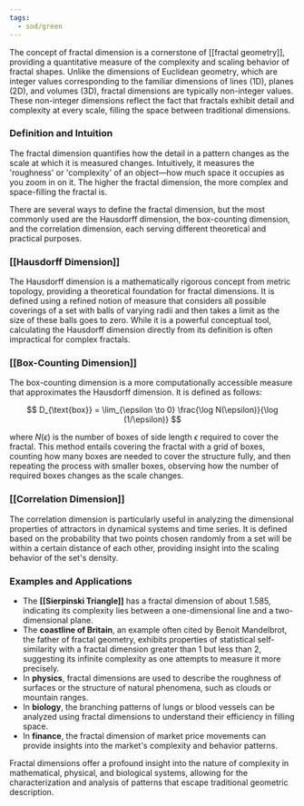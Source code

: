 ```yaml
---
tags:
  - sod/green
---
```


The concept of fractal dimension is a cornerstone of [[fractal geometry]], providing a quantitative measure of the complexity and scaling behavior of fractal shapes. Unlike the dimensions of Euclidean geometry, which are integer values corresponding to the familiar dimensions of lines (1D), planes (2D), and volumes (3D), fractal dimensions are typically non-integer values. These non-integer dimensions reflect the fact that fractals exhibit detail and complexity at every scale, filling the space between traditional dimensions.

### Definition and Intuition

The fractal dimension quantifies how the detail in a pattern changes as the scale at which it is measured changes. Intuitively, it measures the 'roughness' or 'complexity' of an object—how much space it occupies as you zoom in on it. The higher the fractal dimension, the more complex and space-filling the fractal is.

There are several ways to define the fractal dimension, but the most commonly used are the Hausdorff dimension, the box-counting dimension, and the correlation dimension, each serving different theoretical and practical purposes.

### [[Hausdorff Dimension]]

The Hausdorff dimension is a mathematically rigorous concept from metric topology, providing a theoretical foundation for fractal dimensions. It is defined using a refined notion of measure that considers all possible coverings of a set with balls of varying radii and then takes a limit as the size of these balls goes to zero. While it is a powerful conceptual tool, calculating the Hausdorff dimension directly from its definition is often impractical for complex fractals.

### [[Box-Counting Dimension]]

The box-counting dimension is a more computationally accessible measure that approximates the Hausdorff dimension. It is defined as follows:

$$ D_{\text{box}} = \lim_{\epsilon \to 0} \frac{\log N(\epsilon)}{\log (1/\epsilon)} $$

where $N(\epsilon)$ is the number of boxes of side length $\epsilon$ required to cover the fractal. This method entails covering the fractal with a grid of boxes, counting how many boxes are needed to cover the structure fully, and then repeating the process with smaller boxes, observing how the number of required boxes changes as the scale changes.

### [[Correlation Dimension]]

The correlation dimension is particularly useful in analyzing the dimensional properties of attractors in dynamical systems and time series. It is defined based on the probability that two points chosen randomly from a set will be within a certain distance of each other, providing insight into the scaling behavior of the set's density.

### Examples and Applications

- The **[[Sierpinski Triangle]]** has a fractal dimension of about $1.585$, indicating its complexity lies between a one-dimensional line and a two-dimensional plane.
- The **coastline of Britain**, an example often cited by Benoit Mandelbrot, the father of fractal geometry, exhibits properties of statistical self-similarity with a fractal dimension greater than 1 but less than 2, suggesting its infinite complexity as one attempts to measure it more precisely.
- In **physics**, fractal dimensions are used to describe the roughness of surfaces or the structure of natural phenomena, such as clouds or mountain ranges.
- In **biology**, the branching patterns of lungs or blood vessels can be analyzed using fractal dimensions to understand their efficiency in filling space.
- In **finance**, the fractal dimension of market price movements can provide insights into the market's complexity and behavior patterns.

Fractal dimensions offer a profound insight into the nature of complexity in mathematical, physical, and biological systems, allowing for the characterization and analysis of patterns that escape traditional geometric description.